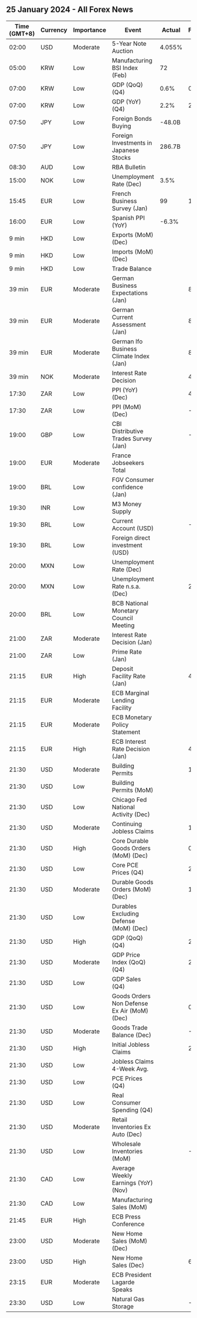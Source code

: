 ## 25 January 2024 - All Forex News

| Time (GMT+8) | Currency | Importance | Event | Actual | Forecast | Previous |
|------|----------|------------|-------|--------|----------|----------|
| 02:00 | USD | Moderate | 5-Year Note Auction | 4.055% |  | 3.801% |
| 05:00 | KRW | Low | Manufacturing BSI Index (Feb) | 72 |  | 72 |
| 07:00 | KRW | Low | GDP (QoQ) (Q4) | 0.6% | 0.5% | 0.6% |
| 07:00 | KRW | Low | GDP (YoY) (Q4) | 2.2% | 2.1% | 1.4% |
| 07:50 | JPY | Low | Foreign Bonds Buying | -48.0B |  | 1,689.3B |
| 07:50 | JPY | Low | Foreign Investments in Japanese Stocks | 286.7B |  | 1,202.0B |
| 08:30 | AUD | Low | RBA Bulletin |  |  |  |
| 15:00 | NOK | Low | Unemployment Rate (Dec) | 3.5% |  | 3.8% |
| 15:45 | EUR | Low | French Business Survey (Jan) | 99 | 100 | 99 |
| 16:00 | EUR | Low | Spanish PPI (YoY) | -6.3% |  | -7.4% |
| 9 min | HKD | Low | Exports (MoM) (Dec) |  |  | 7.4% |
| 9 min | HKD | Low | Imports (MoM) (Dec) |  |  | 7.1% |
| 9 min | HKD | Low | Trade Balance |  |  | -27.9B |
| 39 min | EUR | Moderate | German Business Expectations (Jan) |  | 84.8 | 84.3 |
| 39 min | EUR | Moderate | German Current Assessment (Jan) |  | 88.6 | 88.5 |
| 39 min | EUR | Moderate | German Ifo Business Climate Index (Jan) |  | 86.7 | 86.4 |
| 39 min | NOK | Moderate | Interest Rate Decision |  | 4.50% | 4.50% |
| 17:30 | ZAR | Low | PPI (YoY) (Dec) |  | 4.3% | 4.6% |
| 17:30 | ZAR | Low | PPI (MoM) (Dec) |  | -0.3% | -0.6% |
| 19:00 | GBP | Low | CBI Distributive Trades Survey (Jan) |  | -30 | -32 |
| 19:00 | EUR | Moderate | France Jobseekers Total |  |  | 2,826.6K |
| 19:00 | BRL | Low | FGV Consumer confidence (Jan) |  |  | 93.7 |
| 19:30 | INR | Low | M3 Money Supply |  |  | 10.9% |
| 19:30 | BRL | Low | Current Account (USD) |  | -7.43B | -1.60B |
| 19:30 | BRL | Low | Foreign direct investment (USD) |  |  | 7.80B |
| 20:00 | MXN | Low | Unemployment Rate (Dec) |  |  | 2.80% |
| 20:00 | MXN | Low | Unemployment Rate n.s.a. (Dec) |  | 2.60% | 2.70% |
| 20:00 | BRL | Low | BCB National Monetary Council Meeting |  |  |  |
| 21:00 | ZAR | Moderate | Interest Rate Decision (Jan) |  |  | 8.25% |
| 21:00 | ZAR | Low | Prime Rate (Jan) |  |  | 11.75% |
| 21:15 | EUR | High | Deposit Facility Rate (Jan) |  | 4.00% | 4.00% |
| 21:15 | EUR | Moderate | ECB Marginal Lending Facility |  |  | 4.75% |
| 21:15 | EUR | Moderate | ECB Monetary Policy Statement |  |  |  |
| 21:15 | EUR | High | ECB Interest Rate Decision (Jan) |  | 4.50% | 4.50% |
| 21:30 | USD | Moderate | Building Permits |  | 1.495M | 1.467M |
| 21:30 | USD | Low | Building Permits (MoM) |  |  | -2.1% |
| 21:30 | USD | Low | Chicago Fed National Activity (Dec) |  |  | 0.03 |
| 21:30 | USD | Moderate | Continuing Jobless Claims |  | 1,828K | 1,806K |
| 21:30 | USD | High | Core Durable Goods Orders (MoM) (Dec) |  | 0.2% | 0.5% |
| 21:30 | USD | Low | Core PCE Prices (Q4) |  | 2.00% | 2.00% |
| 21:30 | USD | Moderate | Durable Goods Orders (MoM) (Dec) |  | 1.1% | 5.4% |
| 21:30 | USD | Low | Durables Excluding Defense (MoM) (Dec) |  |  | 6.5% |
| 21:30 | USD | High | GDP (QoQ) (Q4) |  | 2.0% | 4.9% |
| 21:30 | USD | Moderate | GDP Price Index (QoQ) (Q4) |  | 2.3% | 3.3% |
| 21:30 | USD | Low | GDP Sales (Q4) |  |  | 3.6% |
| 21:30 | USD | Low | Goods Orders Non Defense Ex Air (MoM) (Dec) |  | 0.1% | 0.8% |
| 21:30 | USD | Moderate | Goods Trade Balance (Dec) |  | -88.70B | -90.27B |
| 21:30 | USD | High | Initial Jobless Claims |  | 200K | 187K |
| 21:30 | USD | Low | Jobless Claims 4-Week Avg. |  |  | 203.25K |
| 21:30 | USD | Low | PCE Prices (Q4) |  |  | 2.6% |
| 21:30 | USD | Low | Real Consumer Spending (Q4) |  |  | 3.1% |
| 21:30 | USD | Moderate | Retail Inventories Ex Auto (Dec) |  |  | -0.9% |
| 21:30 | USD | Low | Wholesale Inventories (MoM) |  | -0.2% | -0.2% |
| 21:30 | CAD | Low | Average Weekly Earnings (YoY) (Nov) |  |  | 4.03% |
| 21:30 | CAD | Low | Manufacturing Sales (MoM) |  |  | 1.2% |
| 21:45 | EUR | High | ECB Press Conference |  |  |  |
| 23:00 | USD | Moderate | New Home Sales (MoM) (Dec) |  |  | -12.2% |
| 23:00 | USD | High | New Home Sales (Dec) |  | 645K | 590K |
| 23:15 | EUR | Moderate | ECB President Lagarde Speaks |  |  |  |
| 23:30 | USD | Low | Natural Gas Storage |  | -322B | -154B |
